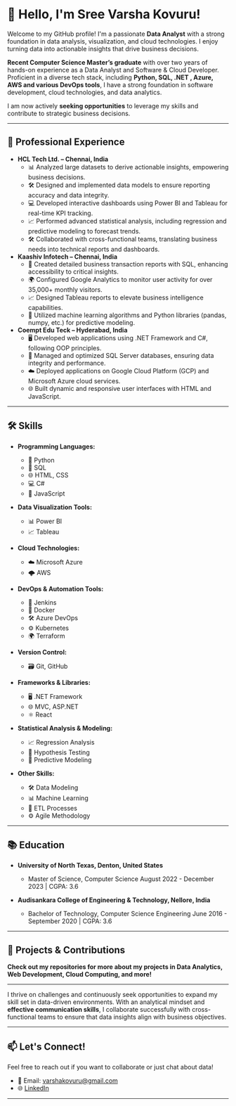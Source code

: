 # 👋 Hello, I'm Sree Varsha Kovuru!

Welcome to my GitHub profile! I'm a passionate **Data Analyst** with a strong foundation in data analysis, visualization, and cloud technologies. I enjoy turning data into actionable insights that drive business decisions.

**Recent Computer Science Master’s graduate** with over two years of hands-on experience as a Data Analyst and Software & Cloud Developer. Proficient in a diverse tech stack, including **Python, SQL, .NET , Azure, AWS and various DevOps tools**, I have a strong foundation in software development, cloud technologies, and data analytics.  

I am now actively **seeking opportunities** to leverage my skills and contribute to strategic business decisions.

---
## 💼 Professional Experience
- **HCL Tech Ltd. – Chennai, India**
    - 📊 Analyzed large datasets to derive actionable insights, empowering business decisions.
    - 🛠️ Designed and implemented data models to ensure reporting accuracy and data integrity.  
    - 💻 Developed interactive dashboards using Power BI and Tableau for real-time KPI tracking.
    - 📈 Performed advanced statistical analysis, including regression and predictive modeling to forecast trends.
    - 🛠️ Collaborated with cross-functional teams, translating business needs into technical reports and dashboards.
 - **Kaashiv Infotech – Chennai, India**
    - 📑 Created detailed business transaction reports with SQL, enhancing accessibility to critical insights.
    - 🌍 Configured Google Analytics to monitor user activity for over 35,000+ monthly visitors.
    - 📈 Designed Tableau reports to elevate business intelligence capabilities.
    - 🤖 Utilized machine learning algorithms and Python libraries (pandas, numpy, etc.) for predictive modeling.
- **Coempt Edu Teck – Hyderabad, India**
    - 🖥️ Developed web applications using .NET Framework and C#, following OOP principles.
    - 💾 Managed and optimized SQL Server databases, ensuring data integrity and performance.
    - ☁️ Deployed applications on Google Cloud Platform (GCP) and Microsoft Azure cloud services.
    - 🌐 Built dynamic and responsive user interfaces with HTML and JavaScript.

---

## 🛠️ Skills

- **Programming Languages:**
  - 🐍 Python
  - 💾 SQL
  - 🌐 HTML, CSS
  - 💻 C#
  - 📜 JavaScript
  
- **Data Visualization Tools:**
  - 📊 Power BI
  - 📈 Tableau
  
- **Cloud Technologies:**
  - ☁️ Microsoft Azure
  - 🌩️ AWS
    
- **DevOps & Automation Tools:**
  - 🔄 Jenkins
  - 🐋 Docker
  - 🛠️ Azure DevOps
  - ⚙️ Kubernetes
  - 🌍 Terraform

- **Version Control:**
  - 🗃️ Git, GitHub

- **Frameworks & Libraries:**
  - 🖥️ .NET Framework
  - 🌐 MVC, ASP.NET
  - ⚛️ React

- **Statistical Analysis & Modeling:**
  - 📈 Regression Analysis
  - 🧪 Hypothesis Testing
  - 🔮 Predictive Modeling

- **Other Skills:**
  - 🛠️ Data Modeling
  - 📊 Machine Learning
  - 🔄 ETL Processes
  - ⚙️ Agile Methodology
  
---
## 📚 Education
- **University of North Texas, Denton, United States**
    - Master of Science, Computer Science            August 2022 - December 2023 | CGPA: 3.6

- **Audisankara College of Engineering & Technology, Nellore, India**
    - Bachelor of Technology, Computer Science Engineering            June 2016 - September 2020 | CGPA: 3.6

---

## 🚀 Projects & Contributions
**Check out my repositories for more about my projects in Data Analytics, Web Development, Cloud Computing, and more!**

---

I thrive on challenges and continuously seek opportunities to expand my skill set in data-driven environments. With an analytical mindset and **effective communication skills**, I collaborate successfully with cross-functional teams to ensure that data insights align with business objectives.

---

## 📫 Let's Connect!

Feel free to reach out if you want to collaborate or just chat about data!  
- 📧 Email: [varshakovuru@gmail.com](mailto:varshakovuru@gmail.com)  
- 🌐 [LinkedIn](https://www.linkedin.com/in/sree-varsha-kovuru/)  

---


